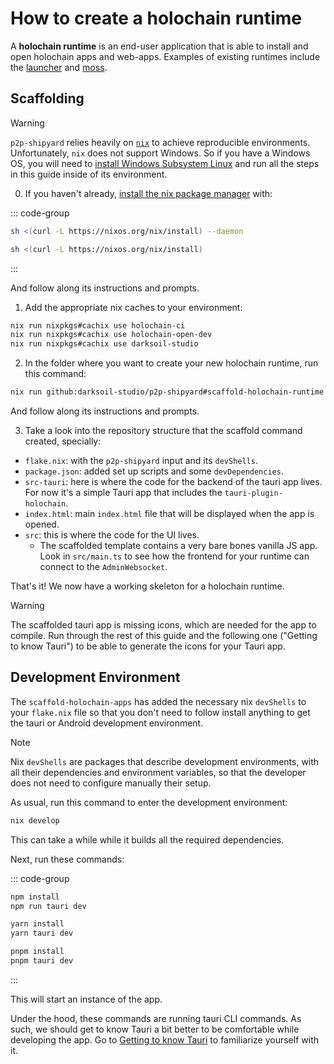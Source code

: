 # How to create a holochain runtime

A **holochain runtime** is an end-user application that is able to install and open holochain apps and web-apps. Examples of existing runtimes include the [launcher](https://github.com/holochain/launcher) and [moss](https://github.com/lightningrodlabs/we).

## Scaffolding

> [!WARNING]
> `p2p-shipyard` relies heavily on [`nix`](https://nixos.org/) to achieve reproducible environments. Unfortunately, `nix` does not support Windows. So if you have a Windows OS, you will need to [install Windows Subsystem Linux](https://learn.microsoft.com/en-us/windows/wsl/install) and run all the steps in this guide inside of its environment.

0. If you haven't already, [install the nix package manager](https://nixos.org/download/#nix-install-linux) with: 

::: code-group
```bash [Linux]
sh <(curl -L https://nixos.org/nix/install) --daemon
```
```bash [MacOs]
sh <(curl -L https://nixos.org/nix/install)
```
:::

And follow along its instructions and prompts.

1. Add the appropriate nix caches to your environment:

```bash
nix run nixpkgs#cachix use holochain-ci
nix run nixpkgs#cachix use holochain-open-dev
nix run nixpkgs#cachix use darksoil-studio
```

2. In the folder where you want to create your new holochain runtime, run this command:

```bash
nix run github:darksoil-studio/p2p-shipyard#scaffold-holochain-runtime
```

And follow along its instructions and prompts.

3. Take a look into the repository structure that the scaffold command created, specially:

- `flake.nix`: with the `p2p-shipyard` input and its `devShells`.
- `package.json`: added set up scripts and some `devDependencies`.
- `src-tauri`: here is where the code for the backend of the tauri app lives. For now it's a simple Tauri app that includes the `tauri-plugin-holochain`.
- `index.html`: main `index.html` file that will be displayed when the app is opened.
- `src`: this is where the code for the UI lives.
  - The scaffolded template contains a very bare bones vanilla JS app. Look in `src/main.ts` to see how the frontend for your runtime can connect to the `AdminWebsocket`.

That's it! We now have a working skeleton for a holochain runtime. 

> [!WARNING]
> The scaffolded tauri app is missing icons, which are needed for the app to compile. Run through the rest of this guide and the following one ("Getting to know Tauri") to be able to generate the icons for your Tauri app.

## Development Environment

The `scaffold-holochain-apps` has added the necessary nix `devShells` to your `flake.nix` file so that you don't need to follow install anything to get the tauri or Android development environment.

> [!NOTE]
> Nix `devShells` are packages that describe development environments, with all their dependencies and environment variables, so that the developer does not need to configure manually their setup.

As usual, run this command to enter the development environment:

```bash
nix develop
```

This can take a while while it builds all the required dependencies.

Next, run these commands:

::: code-group
```bash [npm]
npm install
npm run tauri dev
```

```bash [yarn]
yarn install
yarn tauri dev
```

```bash [pnpm]
pnpm install
pnpm tauri dev
```
:::

This will start an instance of the app.

Under the hood, these commands are running tauri CLI commands. As such, we should get to know Tauri a bit better to be comfortable while developing the app. Go to [Getting to know Tauri](./getting-to-know-tauri.md) to familiarize yourself with it.

